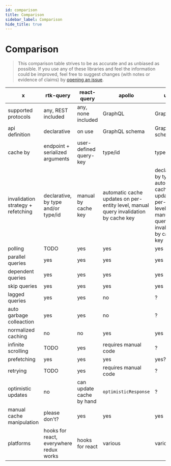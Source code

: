 ```yaml
---
id: comparison 
title: Comparison
sidebar_label: Comparison
hide_title: true
---
```


# Comparison

> This comparison table strives to be as accurate and as unbiased as possible. If you use any of these libraries and feel the information could be improved, feel free to suggest changes (with notes or evidence of claims) by [opening an issue](https://github.com/rtk-incubator/rtk-query/issues/new).

| x                                  | rtk-query                        | react-query              | apollo                                                                              | urql                                                                                                        |
| ---------------------------------- | --------------------------------------- | ------------------------ | ----------------------------------------------------------------------------------- | ----------------------------------------------------------------------------------------------------------- |
| supported protocols                | any, REST included                      | any, none included       | GraphQL                                                                             | GraphQL                                                                                                     |
| api definition                     | declarative                             | on use                   | GraphQL schema                                                                      | GraphQL schema                                                                                              |
| cache by                           | endpoint + serialized arguments         | user-defined query-key   | type/id                                                                             | type/id?                                                                                                    |
| invalidation strategy + refetching | declarative, by type and/or type/id     | manual by cache key      | automatic cache updates on per-entity level, manual query invalidation by cache key | declarative, by type OR automatic cache updates on per-entity level, manual query invalidation by cache key |
| polling                            | TODO                                    | yes                      | yes                                                                                 | yes                                                                                                         |
| parallel queries                   | yes                                     | yes                      | yes                                                                                 | yes                                                                                                         |
| dependent queries                  | yes                                     | yes                      | yes                                                                                 | yes                                                                                                         |
| skip queries                       | yes                                     | yes                      | yes                                                                                 | yes                                                                                                         |
| lagged queries                     | yes                                     | yes                      | no                                                                                  | ?                                                                                                           |
| auto garbage colleaction           | yes                                     | yes                      | no                                                                                  | ?                                                                                                           |
| normalized caching                 | no                                      | no                       | yes                                                                                 | yes                                                                                                         |
| infinite scrolling                 | TODO                                    | yes                      | requires manual code                                                                | ?                                                                                                           |
| prefetching                        | yes                                     | yes                      | yes                                                                                 | yes?                                                                                                        |
| retrying                           | TODO                                    | yes                      | requires manual code                                                                | ?                                                                                                           |
| optimistic updates                 | no                                      | can update cache by hand | `optimisticResponse`                                                                | ?                                                                                                           |
| manual cache manipulation          | please don't?                           | yes                      | yes                                                                                 | yes                                                                                                         |
| platforms                          | hooks for react, everywhere redux works | hooks for react          | various                                                                             | various                                                                                                     |